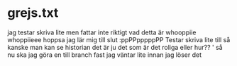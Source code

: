 # grejs.txt
jag testar skriva lite men fattar inte riktigt vad detta är whooppiie whoppiieee
hoppsa jag lär mig till slut :ppPPpppppPP
Testar skriva lite till så kanske man kan se historian det är ju det som är det roliga eller hur??
'
så nu ska jag göra en till branch fast jag väntar lite innan jag löser det
